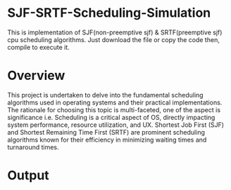 # SJF-SRTF-Scheduling-Simulation
This is implementation of SJF(non-preemptive sjf) & SRTF(preemptive sjf) cpu scheduling algorithms. 
Just download the file or copy the code then, compile to execute it.


# Overview 
 This project is undertaken to delve into the fundamental scheduling algorithms used in operating systems and their practical implementations. The rationale for choosing this topic is multi-faceted, one of the aspect is significance i.e. Scheduling is a critical aspect of OS, directly impacting system performance, resource utilization, and UX. Shortest Job First (SJF) and Shortest Remaining Time First (SRTF) are prominent scheduling algorithms known for their efficiency in minimizing waiting times and turnaround times.

# Output
  

